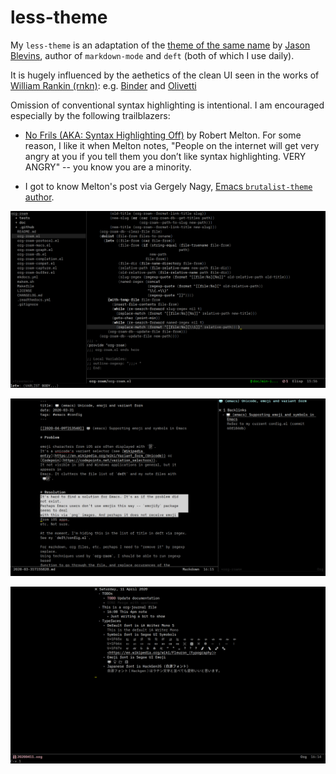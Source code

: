 # less-theme

My `less-theme` is an adaptation of the [theme of the same name](https://jblevins.org/projects/emacs-color-themes/) by [Jason Blevins](https://jblevins.org/projects/emacs-color-themes/), author of `markdown-mode` and `deft` (both of which I use daily).

It is hugely influenced by the aethetics of the clean UI seen in the works of
[William Rankin (rnkn)](https://github.com/rnkn): e.g.
[Binder](https://github.com/rnkn/binder) and [Olivetti](https://github.com/rnkn/olivetti)

Omission of conventional syntax highlighting is intentional. I am encouraged especially by the following trailblazers:

- [No Frils (AKA: Syntax Highlighting
Off)](https://www.robertmelton.com/posts/syntax-highlighting-off/) by Robert Melton. For some reason, I like it when Melton notes, "People on the internet will get very angry at you if you tell them you don’t like syntax highlighting. VERY ANGRY" -- you know you are a minority. 

- I got to know Melton's post via Gergely Nagy, [Emacs `brutalist-theme` author](https://asylum.madhouse-project.org/blog/2018/09/06/the-brutalist-path/).

![Elisp Major Mode and Treemacs showing the project directory](./images/READMEelisp+treemacs.png)

![Md-Roam (markdown adaptation of Org-Roam)](./images/READMEmd-roam.png)

![Org Mode with Japanese, symbols, and emojis](./images/READMEorg.png)
